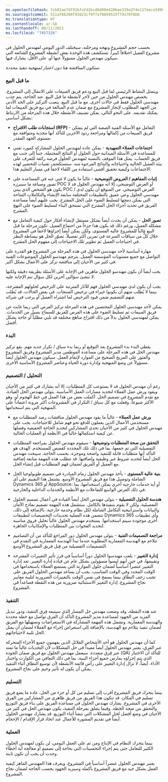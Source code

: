 ```yaml
---
ms.openlocfilehash: 7cb81ae7df91bfafd2bcd0d80e4286ee319a2f4e117eece599661d57c87609b2
ms.sourcegitcommit: 511a76b204f93d23cf9f7a70059525f79170f6bb
ms.translationtype: HT
ms.contentlocale: ar-SA
ms.lasthandoff: 08/11/2021
ms.locfileid: "7457326"
---
```

بحسب حجم المشروع ونهجه ومرحلته، سيختلف الدور اليومي لمهندس الحلول في مشروع العميل اختلافاً كبيراً. تستكشف هذه الوحدة بعض أنشطة المشروع الشائعة التي سيكون مهندس الحلول مسؤولاً عنها أو، على الأقل، يشارك فيها. 

*ستكون المناقشة هنا دون اعتبار لمنهجية تنفيذ محددة.*

### <a name="presales"></a>ما قبل البيع 

ويتمثل النشاط الرئيسي لما قبل البيع ودعم فريق المبيعات على الانتقال إلى المشروع. يخصص مهندس الحلول من حين لآخر لأنشطة ما قبل البيع. عند الحاجة، يتم جذب مهندسي الحلول فقط في حالات أخرى.
مع ما قبل البيع، ينصب التركيز على الحد الأدنى من الجهد المطلوب لإنجاز المشروع مع ضمان عدم المبالغة في بيع فريق المبيعات لما يمكنك تقديمه. على النحو التالي، يمكن تصنيف الأنشطة خلال هذه المرحلة من الارتباط بشكل أساسي:

-   **استجابات طلب الاقتراح (RFP)** - التعامل مع الأسئلة الفنية الصعبة التي لم يتمكن فريق المبيعات من إكمالها ومراجعة ردود الآخرين للتأكد أنها مجدية ومتوافقة مع مستوى الجهد المقدر.

-   **اجتماعات العملاء التمهيدية** - يمكن عادة لمهندس الحلول المشاركة كمورد تقني للمساعدة في الأسئلة الميدانية حول الحلول أو النتائج المحتملة، جنباً إلى جنب مع فريق الحساب. يمثل هذا الموقف بالنسبة لمهندس الحلول فرصة رائعة للتعرف على بيئة العميل الحالية واحتياجاته والنتائج المرجوة منه.
    ستستكشف تقنيات للتحضير لهذه الاجتماعات وكيفية تحقيق أقصى استفادة من اللقاء لاحقاً في مسار التعليم هذا.

-   **إثبات المفاهيم / العروض التوضيحية** - غالباً ما يكون لا غنى عنه في المساعدة على تصور وصياغة ما سيبرزه POC أو العرض التوضيحي، إلا أنه مهندس الحلول قد لا يكون هو الشخص الذي يبني POC / العرض التوضيحي. من المتوقع أن يكون لدى مهندسي الحلول وعي عميق بالتطبيقات المختلفة سابقة الإنشاء والتكاملات المتاحة التي يمكن دمجها لتسليط الضوء على الحل المقترح. يجب عليهم أيضاً مساعدة الفريق في تحديد أجزاء الحل المقترح التي تستحق البناء لتسليط الضوء على النهج المقترح.

-   **تصور الحل** - يمكن أن يحدث أيضاً بشكل مستقل لإنشاء أفكار حول كيفية التعامل مع مشكلة العميل، ورغم ذلك قد يكون هذا جزءاً من اجتماع العميل. تكون مرحلة ما قبل البيع غالباً للمشروع عالية المستوى، ولكن يمكن أيضاً إجراؤها لاحقاً في المشروع خلال كلٍّ من سباقات السرعة في تمرين أكثر تفصيلاً.
    تصوّر الحل هو ببساطة النظر في احتياجات العميل ثم تطوير تلك الاحتياجات إلى مفهوم الحل المقترح.

مهارة أساسية لأحد مهندسي الحلول في هذه المرحلة من المشروع هو القدرة على التواصل مع جميع مستويات المؤسسة العميل.
يترجم مهندسو الحلول الموضوعات الفنية في كثير من الأحيان إلى مناقشة تركز على الأعمال بشكل أكبر.

يجب أيضاً أن يكون مهندسو الحلول ماهرين في الإجابة على الأسئلة بطريقة دقيقة ولكنها لا تنشئ سؤالين آخرين لكل سؤال تتم الإجابة عليه.

يجب أن يكون لدى مهندسي الحلول فهم للآثار المترتبة على الترخيص لحلولهم المقترحة، بينما لا يُطلب منهم أن يكونوا خبراء في ترخيص المنتجات. في بعض الحالات، قد يُطلب منهم التصميم ضمن قيود الترخيص لما اشتراه العميل أو يرغب في شرائه.

يمكن لأحد مهندسي الحلول المختصين في هذه المرحلة تركيز الفرص التي ربما غابت عن فريق المبيعات ثم تسليط الضوء على هذه الفرص للفريق للسماح بسيل من الخدمات. يمكن لمهندسي الحلول بدلاً من ذلك اقتراح مناهج مختلفة قد تلبي مطلباً أو حاجة بشكل أفضل.

### <a name="initiation"></a>البدء

يغطي البدء بدء المشروع بعد التوقيع أو ربما بدء سباق / تكرار جديد مهم. يقع تركيز مهندس الحل في هذه المرحلة على مساعدة الموظفين مدير المشروع وفريق المشروع والعثور على المزيج الصحيح من الموارد لإتمام العمل. سيكون مهندس الحلول أيضاً مسؤولاً عن وضع المنهجية وإدارة دورة الحياة وعناصر المشروع الأساسية الأخرى.

### <a name="analysisdesign"></a>التحليل / التصميم

رغم أن مهندس الحلول قد لا يستوعب كل المتطلبات، إلا أنه يشارك في كثير من الأحيان ويقود ورش عمل العملاء لتحديد مسارات العمل الأساسية. يتولى مهندس الحل القيادة، مع تقدم المشروع في تصميم الحل. أكملت بعض من هذا العمل في خط الهجوم أو، وهو الأكثر شيوعاً، وفعلت مع كل سباق / التكرار في المشروعات أكثر مرونة اعتماداً على المنهجية التي يتم استخدامها.

-   **ورش عمل العملاء** - غالباً ما يقود مهندس الحلول مناقشات رصد المتطلبات مع مستخدمي الأعمال الذين يعملون للدفع نحو فهم شامل للاحتياجات. يجب على مهندس الحلول في كثير من الأحيان تحدي المشاركين لتحديد الحاجة الحقيقية وفصلها عن كيفية استكمالها حالياً في الأنظمة أو العمليات الحالية.

-   **التحقق من صحة المتطلبات وتوضيحها** - سيقوم مهندس الحلول بمراجعة المتطلبات التفصيلية التي تم جمعها، بما في ذلك تلك المحددة كقصص للمستخدم. الهدف هو التأكد أنها متطلبات قابلة للتنفيذ واضحة وموجزة. بحسب الحاجة، سيبحث مهندس الحل أيضاً لتحديد شروط غير وظيفية وإضافتها. قد تتطلب هذه المهمة متابعة إضافية مع العميل أو الفريق لضمان فهم المتطلبات قبل إنشاء الحل.

-   **بنية عالية المستوى** - يأخذ مهندس الحلول زمام المبادرة في تصميم طوبولوجيا الحل الشاملة وتوصيل هذا مع فريق المشروع الأوسع. يشتمل هذا التقييم على أي Dynamics 365 أو AppSource، أو أية خدمات خارجية أخرى يمكن استخدامها، بما في ذلك العرض الواسع للتفاعلات مع الأنظمة والخدمات الداخلية والخارجية.

-   **هندسة الحلول التفصيلية** - يتولى مهندس الحل أيضاً القيادة في أعمال تصميم الحلول التفصيلية، ولكن لا يقوم بتنفيذها بالكامل.
    ستشمل هذه المهمة تصميم نماذج الأمان والبيانات واستراتيجية التكامل الشاملة لكل نظام وخدمة خارجية. بالإضافة إلى ذلك، تتضمن هذه العملية تحديدات التخصيصات لتطبيقات Dynamics 365 وأي تطبيقات أخرى موجودة سيتم استخدامها.
    يستخدم مهندس الحلول غالباً تحليل فروق مناسبة لتحديد الفجوات بين المتطلبات والإمكانيات الجاهزة.
    
-   **مراجعة التصميمات الفنية** - يتولى مهندس الحلول دور المراجع للتأكد من أن التصاميم تتلاءم مع الهندسة المعمارية المطلوبة عندما تبدأ الهندسة المعمارية في التقدم في التصميمات التفصيلية من قِبل فريق المشروع الأوسع.

-   **إدارة التغيير** - يلعب مهندسوا الحلول دوراً أساسياً في فرز تأثير التغييرات المقترحة وتقييمها، في حين أنهم ليسوا مسؤولين بشكل عام عن قيادة إدارة التغيير. تعد إدارة التغيير عنصراً أساسياً لضمان حلول الموازنة التي يستمتع العملاء باستخدامها في الوقت المحدد وفي الوقت المناسب. يجب أن يساعد مهندس الحلول الفريق على تجنب زحف النطاق بينما يسمح في نفس الوقت بالتغييرات الضرورية لتلبية معايير نجاح المشروع. إدارة التغيير الاستثنائية ضرورية من هذه النقطة فصاعداً في المشروع.

### <a name="implementation"></a>التنفيذ 

عند هذه النقطة، وقد وضعت مهندس حل المسار الذي سيتبعه فِرق التنفيذ، ودور تبديل المزيد من الجهود لمساعدة مدير المشروع التأكد أن الفرق تواصل مع خطة محددة والهندسة المعمارية. وتشمل هذه المهمة المشاركة في الاستعراضات وتسهيلها مع الفريق لضمان تنفيذ يتلاءم مع الهندسة، بالإضافة إلى استعراض إجراء مع العملاء لضمان أن يمثل الحل تلبية لاحتياجاتهم.

كما أن مهندس الحلول هو أحد الأشخاص القلائل الذين يفهمون جميع الأجزاء المتحركة عبر الفرق، يعتبر مهندس الحلول أيضاً مفيداً في حل المشكلات لأن التحديات غالباً ما تمتد عبر فِرق متعددة.
سيعمل مهندس الحلول مع فريق ضمان الجودة (QA) للتأكد أن الاختبار الذي يتم إجراؤه يمارس جميع أجزاء البنية، بما في ذلك التعافي من الكوارث واختبار الأداء. أيضاً، لا تزال إدارة التغيير على رأس قائمة الأنشطة لأن توسيع النطاق أثناء التنفيذ يمكن أن يكون له تأثير وخيم على نجاح المشروع.

### <a name="delivery"></a>التسليم

بينما يتحرك فريق المشروع أقرب إلى تسليم من كل أو جزء من الحل، عادة ما يضع فريق تسليم في المكان. قد تتكون هذا الفريق من فريق ظاهري من المشاركين من الفِرق الأخرى في المشروع. يشارك مهندس الحلول في مساعدة الفريق على بناء فريق التوزيع والتحقق من صحة الخطة. وفيما يتعلق بمرحلة التنفيذ، يكون مهندس الحل في كثير من الأحيان في وضع أفضل لحل المشكلات التي تنشأ أثناء التوزيع. قد يشارك مهندس الحلول أيضاً في تقديم المشورة للأعمال عند اتخاذ قرار الإقدام / الإحجام.

### <a name="operation"></a>العملية

بينما يتحرك النظام في الإنتاج ومن ثم على العمل اليومي، لن يكون لمهندس الحلول الكثير للتعامل حتى يتم إجراء التحسينات التي بحاجة إلى تصميم أو معالجة أية أخطاء وجدت أن يجب أن تكون ثابتة.

يعتبر مهندس الحلول عنصراً أساسياً في المشروع، ويعرف هذا المهندس الماهر كيفية العمل بشكل جيد مع فريق المشروع بأكمله وسيزيد الجهود بحسب الحاجة لضمان نجاح المشروع.

